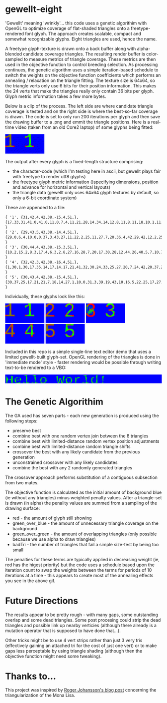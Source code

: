# gewellt-eight

'Gewellt' meaning 'wrinkly'... this code uses a genetic algorithim with OpenGL to optimize coverage of flat-shaded
 triangles onto a freetype-rendered font glyph. The approach creates scalable, compact and somewhat
 recognizable glyphs. Eight triangles are used, hence the name.

A freetype glyph-texture is drawn onto a back buffer along with alpha-blended candidate coverage triangles. The
 resulting render buffer is color-sampled to measure metrics of triangle coverage. These metrics 
are then used in the objective function to control breeding selection. As processing continues, the genetic
 algorithm uses a simple iteration-based schedule to switch the
 weights on the objective function coefficients which performs an annealing / relaxation on the triangle fitting. The
 texture
 size is 64x64, so the triangle verts only use 6 bits for their position information. This makes the 24 verts that
 make the triangles really only contain 36 bits per glyph. Glyph metric information
 takes a few more bytes.

Below is a clip of the process. The left side are where candidate triangle coverage is tested and on the right side
 is where the best-so-far coverage is drawn. The code is set to only run 200 iterations per glyph and then save the
  drawing buffer to a .png and
  emmit the triangle positions. Here is a real-time video (taken from an old Core2 laptop) of
  some glyphs being fitted:

![digit movie](images/digits-8tri.gif)

The output after every glyph is a fixed-length structure comprising:

* the character-code (which I'm testing here in ascii, but gewellt plays fair with freetype to render utf8 glyphs)
* the freetype glyph metric information ()specifying dimensions, position and advance for horizontal and vertical layouts)
* the triangle data (gewellt only uses 64x64 glyph textures by default, so only a 6-bit coordinate system)

These are appended to a file:

```
{ '1', {31,42,4,42,38,-15,4,51,}, {17,33,31,41,0,41,0,11,0,7,4,11,21,28,14,34,14,12,8,11,8,11,18,10,1,11,2,6,1,8,0,8,13,4,7,11,19,0,11,0,20,26,7,0,17,0,11,0,} }
{ '2', {29,43,5,43,38,-14,4,51,}, {29,0,6,4,10,0,0,37,3,43,27,11,22,2,25,11,27,7,20,36,4,42,29,42,12,2,25,11,22,2,29,8,29,0,29,6,1,11,2,5,16,2,20,12,25,11,25,15,} }
{ '3', {30,44,4,43,38,-15,3,51,}, {10,2,15,2,8,3,17,4,6,3,2,8,27,16,28,7,20,17,30,28,12,44,26,40,5,7,10,7,0,11,30,10,22,1,7,1,29,30,20,17,10,21,0,32,14,41,8,42,} }
{ '4', {32,42,3,42,38,-16,4,51,}, {1,30,1,30,17,35,14,17,14,17,21,41,32,30,24,33,25,27,20,7,24,42,20,37,24,38,24,33,24,35,20,6,24,40,26,1,20,0,27,0,8,19,2,33,0,29,18,2,} }
{ '5', {30,43,4,42,38,-15,4,51,}, {30,37,25,17,21,21,7,18,14,27,1,10,0,31,3,39,19,43,10,16,5,22,25,17,27,30,13,42,27,38,8,6,26,3,23,0,5,24,7,6,2,11,22,0,3,0,2,9,} }
```

Individually, these glyphs look like this:

![digit](images/1.png)
![digit](images/2.png)
![digit](images/3.png)
![digit](images/4.png)
![digit](images/5.png)

Included in this repo is a simple single-line text editor demo that uses a limited gewellt-built glyph-set. OpenGL rendering of the
triangles is done in 'immediate mode' style - faster rendering would be possible through writing text-to-be
 rendered to a VBO:

![hello](images/hello-world.png)

# The Genetic Algorithim

The GA used has seven parts - each new generation is produced using the following steps:

* preserve best
* combine best with one random vertex join between the 8 triangles
* combine best with limited-distance random vertex position adjustments
* combine best with limited-distance random triangle shifts
* crossover the best with any likely candidate from the previous generation
* unconstrained crossover with any likely candidates
* combine the best with any 2 randomly generated triangles

The crossover approach performs substitution of a contiguous subsection from two mates.

The objective function is calculated as the initial amount of background blue (ie without any triangles) minus
weighted penalty values. After a triangle-set is drawn (in alpha) the penality values are summed from
a sampling of the drawing surface:

* red - the amount of glyph still showing
* green_over_blue - the amount of unnecessary triangle coverage on the background
* green_over_green - the amount of overlapping triangles (only possible because we use alpha to draw triangles)
* badTri - the number of triangles that fail a simple size-test by being too small

The penalties for these terms are typically applied in decreasing weight (ie, red has the higest priority) but
the code uses a schedule based upon the iteration count to swap the weights between the terms for periods
of 10 iterations at a time - this appears to create most of the annealing effects you see in the above gif.

# Future Directions

The results appear to be pretty rough - with many gaps, some outstanding overlap and some dead triangles. Some post
procesing could strip the dead triangles and possible link up nearby verticies (although there already is a 
mutation operator that is supposed to have done that...).

Other tricks might be to use 4 vert strips rather than just 3 very tris (effectively gaining an attached tri for
 the cost of just one vert) or to make gaps less perceptable by using triangle shading (although then the objective
 function might need some tweaking).

# Thanks to...

This project was inspired by
 [Roger Johansson's blog post](https://rogerjohansson.blog/2008/12/07/genetic-programming-evolution-of-mona-lisa/)
 concerning the triangularization of the Mona Lisa.
